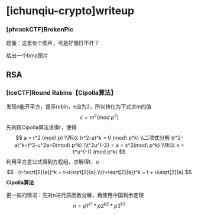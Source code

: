 # [ichunqiu-crypto]writeup

### [phrackCTF]BrokenPic

题面：这里有个图片，可是好像打不开？



给出一个bmp图片





## RSA

### [IceCTF]Round Rabins【Cipolla算法】

发现n能开平方，提示rabin，e应为2，所以转化为下式求m的值
$$
c = m^2 (mod\ p^2)
$$
先利用Cipolla算法求得r，使得
$$
a = r^2 (mod\ p)
\\所以 (r^2-a)^k = 0 (mod\ p^k)
\\二项式分解 (r^2-a)^k=t^2-u^2a=0(mod\ p^k)
\\t^2u^{-2} = a = x^2(mod\ p^k)
\\所以 x = t*u^{-1} (mod p^k)
$$
利用平方差公式得到方程组，求解得t、u
$$
（r-\sqrt[2]{a})^k = t-u\sqrt[2]{a}
\\(r+\sqrt[2]{a})^k = t + u\sqrt[2]{a}
$$
**Cipolla算法**



更一般的情况：先对n进行质因数分解，再使用中国剩余定理
$$
n=p1^{k1} * p2^{k2} * p3^{k3}  
$$
